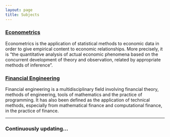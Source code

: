 ```yaml
---
layout: page
title: Subjects
---
```


### [Econometrics](http://susannalles.github.io/)

Econometrics is the application of statistical methods to economic data in order to give empirical content to economic relationships. More precisely, it is “the quantitative analysis of actual economic phenomena based on the concurrent development of theory and observation, related by appropriate methods of inference”.


### [Financial Engineering](https://github.com/tcatapano) 
Financial engineering is a multidisciplinary field involving financial theory, methods of engineering, tools of mathematics and the practice of programming. It has also been defined as the application of technical methods, especially from mathematical finance and computational finance, in the practice of finance.

---

### Continuously updating...





